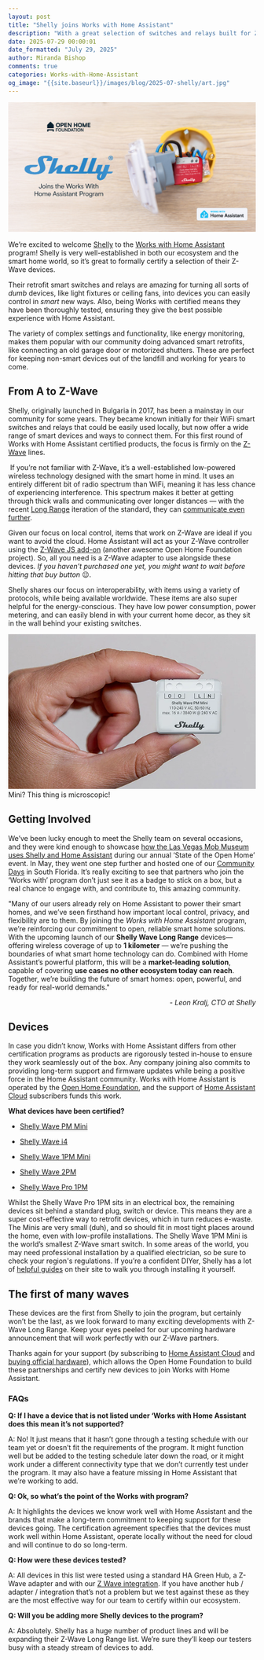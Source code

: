 ```yaml
---
layout: post
title: "Shelly joins Works with Home Assistant"
description: "With a great selection of switches and relays built for Z-Wave."
date: 2025-07-29 00:00:01
date_formatted: "July 29, 2025"
author: Miranda Bishop
comments: true
categories: Works-with-Home-Assistant
og_image: "{{site.baseurl}}/images/blog/2025-07-shelly/art.jpg"
---
```


<img src='/images/blog/2025-07-shelly/art.jpg' style='border: 0;box-shadow: none;' alt="Shelly joins Works with Home Assistant">

We’re excited to welcome [Shelly](https://www.shelly.com/) to the [Works with Home Assistant](https://works-with.home-assistant.io/) program! Shelly is very well-established in both our ecosystem and the smart home world, so it’s great to formally certify a selection of their Z-Wave devices.

Their retrofit smart switches and relays are amazing for turning all sorts of _dumb_ devices, like light fixtures or ceiling fans, into devices you can easily control in _smart_ new ways. Also, being Works with certified means they have been thoroughly tested, ensuring they give the best possible experience with Home Assistant.

The variety of complex settings and functionality, like energy monitoring, makes them popular with our community doing advanced smart retrofits, like connecting an old garage door or motorized shutters. These are perfect for keeping non-smart devices out of the landfill and working for years to come.
<!--more-->

## From A to Z-Wave

Shelly, originally launched in Bulgaria in 2017, has been a mainstay in our community for some years. They became known initially for their WiFi smart switches and relays that could be easily used locally, but now offer a wide range of smart devices and ways to connect them. For this first round of Works with Home Assistant certified products, the focus is firmly on the [Z-Wave](/integrations/zwave_js/) lines.

 If you’re not familiar with Z-Wave, it’s a well-established low-powered wireless technology designed with the smart home in mind. It uses an entirely different bit of radio spectrum than WiFi, meaning it has less chance of experiencing interference. This spectrum makes it better at getting through thick walls and communicating over longer distances — with the recent [Long Range](https://z-wavealliance.org/what-is-z-wave-long-range-how-does-it-differ-from-z-wave/) iteration of the standard, they can [communicate even further](/blog/2024/05/08/zwave-is-not-dead/#range-testing-our-z-wave-stick-prototype).

Given our focus on local control, items that work on Z-Wave are ideal if you want to avoid the cloud. Home Assistant will act as your Z-Wave controller using the [Z-Wave JS add-on](https://github.com/hassio-addons/addon-zwave-js-ui) (another awesome Open Home Foundation project). So, all you need is a Z-Wave adapter to use alongside these devices. _If you haven’t purchased one yet, you might want to wait before hitting that buy button_ 😉.

Shelly shares our focus on interoperability, with items using a variety of protocols, while being available worldwide. These items are also super helpful for the energy-conscious. They have low power consumption, power metering, and can easily blend in with your current home decor, as they sit in the wall behind your existing switches.

<p class='img'><img src='/images/blog/2025-07-shelly/pm-mini.webp' style='border: 0;box-shadow: none;' alt="Shelly Wave PM Mini in hand showing small size">Mini? This thing is microscopic!</p>

## Getting Involved

We’ve been lucky enough to meet the Shelly team on several occasions, and they were kind enough to showcase [how the Las Vegas Mob Museum uses Shelly and Home Assistant](https://www.youtube.com/live/o4Vctz1_KYE?t=6897s) during our annual ‘State of the Open Home’ event. In May, they went one step further and hosted one of our [Community Days](/blog/2025/06/24/community-day-2025-wrap-up/) in South Florida. It’s really exciting to see that partners who join the ‘Works with’ program don’t just see it as a badge to stick on a box, but a real chance to engage with, and contribute to, this amazing community.

<div class="alert">
    <p>"Many of our users already rely on Home Assistant to power their smart homes, and we’ve seen firsthand how important local control, privacy, and flexibility are to them. By joining the <i>Works with Home Assistant</i> program, we’re reinforcing our commitment to open, reliable smart home solutions. With the upcoming launch of our <strong>Shelly Wave Long Range</strong> devices—offering wireless coverage of up to <strong>1 kilometer</strong> — we’re pushing the boundaries of what smart home technology can do. Combined with Home Assistant’s powerful platform, this will be a <strong>market-leading solution</strong>, capable of covering <strong>use cases no other ecosystem today can reach</strong>. Together, we’re building the future of smart homes: open, powerful, and ready for real-world demands."</p>
<em style="text-align: right; display: block;">- Leon Kralj, CTO at Shelly</em>
</div>


## Devices

In case you didn’t know, Works with Home Assistant differs from other certification programs as products are rigorously tested in-house to ensure they work seamlessly out of the box. Any company joining also commits to providing long-term support and firmware updates while being a positive force in the Home Assistant community. Works with Home Assistant is operated by the [Open Home Foundation](https://www.openhomefoundation.org/), and the support of [Home Assistant Cloud](/cloud/) subscribers funds this work.

**What devices have been certified?**

- [Shelly Wave PM Mini](https://www.shelly.com/products/shelly-qubino-wave-pm-mini)

- [Shelly Wave i4](https://www.shelly.com/products/shelly-qubino-wave-i4)

- [Shelly Wave 1PM Mini](https://www.shelly.com/products/shelly-qubino-wave-1pm-mini)

- [Shelly Wave 2PM](https://www.shelly.com/products/shelly-qubino-wave-2pm)

- [Shelly Wave Pro 1PM](https://www.shelly.com/products/shelly-wave-pro-1-pm)

Whilst the Shelly Wave Pro 1PM sits in an electrical box, the remaining devices sit behind a standard plug, switch or device. This means they are a super cost-effective way to retrofit devices, which in turn reduces e-waste. The Minis are very small (duh), and so should fit in most tight places around the home, even with low-profile installations. The Shelly Wave 1PM Mini is the world’s smallest Z-Wave smart switch. In some areas of the world, you may need professional installation by a qualified electrician, so be sure to check your region's regulations. If you’re a confident DIYer, Shelly has a lot of [helpful guides](https://kb.shelly.cloud/knowledge-base/installation-guides) on their site to walk you through installing it yourself.

## The first of many waves

These devices are the first from Shelly to join the program, but certainly won’t be the last, as we look forward to many exciting developments with Z-Wave Long Range. Keep your eyes peeled for our upcoming hardware announcement that will work perfectly with our Z-Wave partners.

Thanks again for your support (by subscribing to [Home Assistant Cloud](/cloud/) and [buying official hardware](https://www.nabucasa.com/#:~:text=the%20first%20boot.-,Official%20Home%20Assistant%20hardware,-Get%20the%20best)), which allows the Open Home Foundation to build these partnerships and certify new devices to join Works with Home Assistant.

### FAQs

**Q: If I have a device that is not listed under ‘Works with Home Assistant does this mean it’s not supported?**

A: No! It just means that it hasn’t gone through a testing schedule with our team yet or doesn’t fit the requirements of the program. It might function well but be added to the testing schedule later down the road, or it might work under a different connectivity type that we don’t currently test under the program. It may also have a feature missing in Home Assistant that we’re working to add.

**Q: Ok, so what’s the point of the Works with program?**

A: It highlights the devices we know work well with Home Assistant and the brands that make a long-term commitment to keeping support for these devices going. The certification agreement specifies that the devices must work well within Home Assistant, operate locally without the need for cloud and will continue to do so long-term.

**Q: How were these devices tested?**

A: All devices in this list were tested using a standard HA Green Hub, a Z-Wave adapter and with our [Z Wave integration](/integrations/zwave_js/). If you have another hub / adapter / integration that’s not a problem but we test against these as they are the most effective way for our team to certify within our ecosystem.

**Q: Will you be adding more Shelly devices to the program?**

A: Absolutely. Shelly has a huge number of product lines and will be expanding their Z-Wave Long Range list. We’re sure they’ll keep our testers busy with a steady stream of devices to add.
